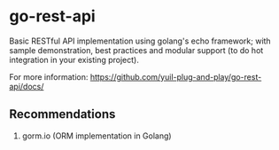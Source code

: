 # go-rest-api

Basic RESTful API implementation using golang's echo framework; with sample demonstration, best practices and modular support (to do hot integration in your existing project).

For more information: <https://github.com/yuil-plug-and-play/go-rest-api/docs/>

## Recommendations

1. gorm.io (ORM implementation in Golang)
